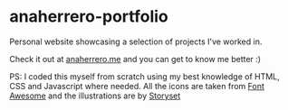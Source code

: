 # anaherrero-portfolio
Personal website showcasing a selection of projects I've worked in.

Check it out at [anaherrero.me](https://www.anaherrero.me/) and you can get to know me better :)

PS: I coded this myself from scratch using my best knowledge of HTML, CSS and Javascript where needed.
All the icons are taken from [Font Awesome](https://fontawesome.com/) and the illustrations are by [Storyset](https://storyset.com/)
